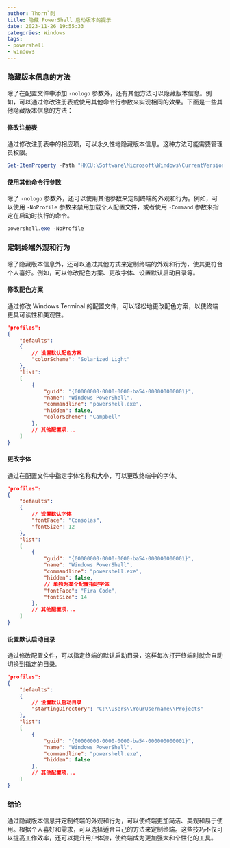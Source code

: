 ```yaml
---
author: Thorn`刺
title: 隐藏 PowerShell 启动版本的提示
date: 2023-11-26 19:55:33
categories: Windows
tags:
- powershell
- windows
---
```


### 隐藏版本信息的方法

除了在配置文件中添加 `-nologo` 参数外，还有其他方法可以隐藏版本信息。例如，可以通过修改注册表或使用其他命令行参数来实现相同的效果。<!--more-->下面是一些其他隐藏版本信息的方法：

#### 修改注册表

通过修改注册表中的相应项，可以永久性地隐藏版本信息。这种方法可能需要管理员权限。

```powershell
Set-ItemProperty -Path "HKCU:\Software\Microsoft\Windows\CurrentVersion\Policies\System" -Name "DisableCMDRequest" -Value 1
```

#### 使用其他命令行参数

除了 `-nologo` 参数外，还可以使用其他参数来定制终端的外观和行为。例如，可以使用 `-NoProfile` 参数来禁用加载个人配置文件，或者使用 `-Command` 参数来指定在启动时执行的命令。

```powershell
powershell.exe -NoProfile
```

### 定制终端外观和行为

除了隐藏版本信息外，还可以通过其他方式来定制终端的外观和行为，使其更符合个人喜好。例如，可以修改配色方案、更改字体、设置默认启动目录等。

#### 修改配色方案

通过修改 Windows Terminal 的配置文件，可以轻松地更改配色方案，以使终端更具可读性和美观性。

```json
"profiles":
{
    "defaults":
    {
        // 设置默认配色方案
        "colorScheme": "Solarized Light"
    },
    "list":
    [
        {
            "guid": "{00000000-0000-0000-ba54-000000000001}",
            "name": "Windows PowerShell",
            "commandline": "powershell.exe",
            "hidden": false,
            "colorScheme": "Campbell"
        },
        // 其他配置项...
    ]
}
```

#### 更改字体

通过在配置文件中指定字体名称和大小，可以更改终端中的字体。

```json
"profiles":
{
    "defaults":
    {
        // 设置默认字体
        "fontFace": "Consolas",
        "fontSize": 12
    },
    "list":
    [
        {
            "guid": "{00000000-0000-0000-ba54-000000000001}",
            "name": "Windows PowerShell",
            "commandline": "powershell.exe",
            "hidden": false,
            // 单独为某个配置指定字体
            "fontFace": "Fira Code",
            "fontSize": 14
        },
        // 其他配置项...
    ]
}
```

#### 设置默认启动目录

通过修改配置文件，可以指定终端的默认启动目录，这样每次打开终端时就会自动切换到指定的目录。

```json
"profiles":
{
    "defaults":
    {
        // 设置默认启动目录
        "startingDirectory": "C:\\Users\\YourUsername\\Projects"
    },
    "list":
    [
        {
            "guid": "{00000000-0000-0000-ba54-000000000001}",
            "name": "Windows PowerShell",
            "commandline": "powershell.exe",
            "hidden": false
        },
        // 其他配置项...
    ]
}
```

### 结论

通过隐藏版本信息并定制终端的外观和行为，可以使终端更加简洁、美观和易于使用。根据个人喜好和需求，可以选择适合自己的方法来定制终端。这些技巧不仅可以提高工作效率，还可以提升用户体验，使终端成为更加强大和个性化的工具。

